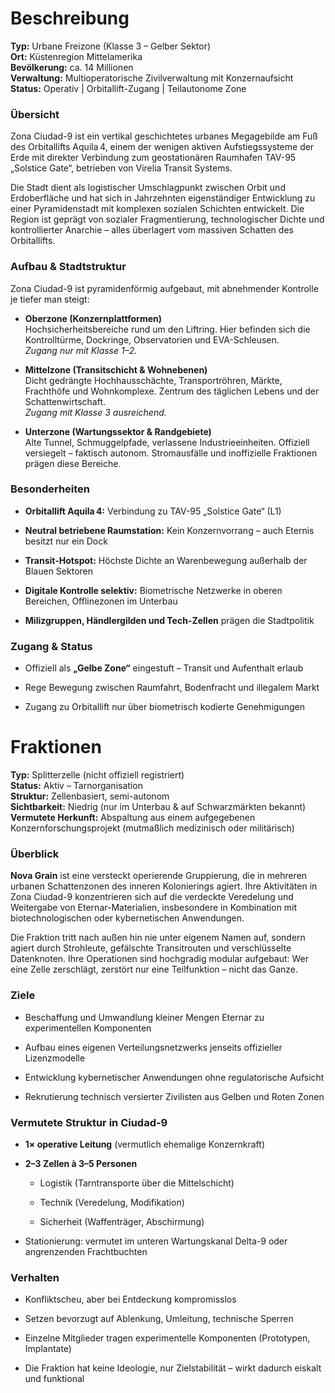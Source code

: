 # Beschreibung
**Typ:** Urbane Freizone (Klasse 3 – Gelber Sektor)  
**Ort:** Küstenregion Mittelamerika  
**Bevölkerung:** ca. 14 Millionen  
**Verwaltung:** Multioperatorische Zivilverwaltung mit Konzernaufsicht  
**Status:** Operativ | Orbitallift-Zugang | Teilautonome Zone

### Übersicht

Zona Ciudad-9 ist ein vertikal geschichtetes urbanes Megagebilde am Fuß des Orbitallifts Aquila 4, einem der wenigen aktiven Aufstiegssysteme der Erde mit direkter Verbindung zum geostationären Raumhafen TAV-95 „Solstice Gate“, betrieben von Virelia Transit Systems.

Die Stadt dient als logistischer Umschlagpunkt zwischen Orbit und Erdoberfläche und hat sich in Jahrzehnten eigenständiger Entwicklung zu einer Pyramidenstadt mit komplexen sozialen Schichten entwickelt. Die Region ist geprägt von sozialer Fragmentierung, technologischer Dichte und kontrollierter Anarchie – alles überlagert vom massiven Schatten des Orbitallifts.

### Aufbau & Stadtstruktur

Zona Ciudad-9 ist pyramidenförmig aufgebaut, mit abnehmender Kontrolle je tiefer man steigt:

*   **Oberzone (Konzernplattformen)**  
    Hochsicherheitsbereiche rund um den Liftring. Hier befinden sich die Kontrolltürme, Dockringe, Observatorien und EVA-Schleusen.  
    _Zugang nur mit Klasse 1–2._
    
*   **Mittelzone (Transitschicht & Wohnebenen)**  
    Dicht gedrängte Hochhausschächte, Transportröhren, Märkte, Frachthöfe und Wohnkomplexe. Zentrum des täglichen Lebens und der Schattenwirtschaft.  
    _Zugang mit Klasse 3 ausreichend._
    
*   **Unterzone (Wartungssektor & Randgebiete)**  
    Alte Tunnel, Schmuggelpfade, verlassene Industrieeinheiten. Offiziell versiegelt – faktisch autonom. Stromausfälle und inoffizielle Fraktionen prägen diese Bereiche.
    

### Besonderheiten

*   **Orbitallift Aquila 4:** Verbindung zu TAV-95 „Solstice Gate“ (L1)
    
*   **Neutral betriebene Raumstation:** Kein Konzernvorrang – auch Eternis besitzt nur ein Dock
    
*   **Transit-Hotspot:** Höchste Dichte an Warenbewegung außerhalb der Blauen Sektoren
    
*   **Digitale Kontrolle selektiv:** Biometrische Netzwerke in oberen Bereichen, Offlinezonen im Unterbau
    
*   **Milizgruppen, Händlergilden und Tech-Zellen** prägen die Stadtpolitik
    

### Zugang & Status

*   Offiziell als **„Gelbe Zone“** eingestuft – Transit und Aufenthalt erlaub
    
*   Rege Bewegung zwischen Raumfahrt, Bodenfracht und illegalem Markt
    
*   Zugang zu Orbitallift nur über biometrisch kodierte Genehmigungen

# Fraktionen
**Typ:** Splitterzelle (nicht offiziell registriert)  
**Status:** Aktiv – Tarnorganisation  
**Struktur:** Zellenbasiert, semi-autonom  
**Sichtbarkeit:** Niedrig (nur im Unterbau & auf Schwarzmärkten bekannt)  
**Vermutete Herkunft:** Abspaltung aus einem aufgegebenen Konzernforschungsprojekt (mutmaßlich medizinisch oder militärisch)

### Überblick

**Nova Grain** ist eine versteckt operierende Gruppierung, die in mehreren urbanen Schattenzonen des inneren Kolonierings agiert. Ihre Aktivitäten in Zona Ciudad-9 konzentrieren sich auf die verdeckte Veredelung und Weitergabe von Eternar-Materialien, insbesondere in Kombination mit biotechnologischen oder kybernetischen Anwendungen.

Die Fraktion tritt nach außen hin nie unter eigenem Namen auf, sondern agiert durch Strohleute, gefälschte Transitrouten und verschlüsselte Datenknoten. Ihre Operationen sind hochgradig modular aufgebaut: Wer eine Zelle zerschlägt, zerstört nur eine Teilfunktion – nicht das Ganze.

### Ziele

*   Beschaffung und Umwandlung kleiner Mengen Eternar zu experimentellen Komponenten
    
*   Aufbau eines eigenen Verteilungsnetzwerks jenseits offizieller Lizenzmodelle
    
*   Entwicklung kybernetischer Anwendungen ohne regulatorische Aufsicht
    
*   Rekrutierung technisch versierter Zivilisten aus Gelben und Roten Zonen
    

### Vermutete Struktur in Ciudad-9

*   **1× operative Leitung** (vermutlich ehemalige Konzernkraft)
    
*   **2–3 Zellen à 3–5 Personen**
    
    *   Logistik (Tarntransporte über die Mittelschicht)
        
    *   Technik (Veredelung, Modifikation)
        
    *   Sicherheit (Waffenträger, Abschirmung)
        
*   Stationierung: vermutet im unteren Wartungskanal Delta-9 oder angrenzenden Frachtbuchten
    

### Verhalten

*   Konfliktscheu, aber bei Entdeckung kompromisslos
    
*   Setzen bevorzugt auf Ablenkung, Umleitung, technische Sperren
    
*   Einzelne Mitglieder tragen experimentelle Komponenten (Prototypen, Implantate)
    
*   Die Fraktion hat keine Ideologie, nur Zielstabilität – wirkt dadurch eiskalt und funktional